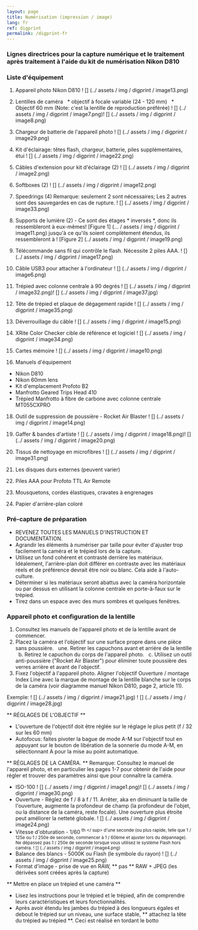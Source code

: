 ```yaml
---
layout: page
title: Numérisation (impression / image)
lang: fr
ref: digprint
permalink: /digprint-fr
---
```


### Lignes directrices pour la capture numérique et le traitement après traitement à l'aide du kit de numérisation Nikon D810

### Liste d'équipement

1. Appareil photo Nikon D810
! [] (../ assets / img / digprint / image13.png)

2. Lentilles de caméra
  * objectif à focale variable (24 - 120 mm)
  * Objectif 60 mm (Note: c'est la lentille de reproduction préférée)
! [] (../ assets / img / digprint / image7.png)! [] (../ assets / img / digprint / image8.png)

4. Chargeur de batterie de l'appareil photo
! [] (../ assets / img / digprint / image29.png)

5. Kit d'éclairage: têtes flash, chargeur, batterie, piles supplémentaires, étui
! [] (../ assets / img / digprint / image22.png)

6. Câbles d'extension pour kit d'éclairage (2)
! [] (../ assets / img / digprint / image2.png)

7. Softboxes (2)
! [] (../ assets / img / digprint / image12.png)

8. Speedrings (4) Remarque: seulement 2 sont nécessaires; Les 2 autres sont des sauvegardes en cas de rupture.
! [] (../ assets / img / digprint / image33.png)

9. Supports de lumière (2) - Ce sont des étages * inversés *, donc ils ressembleront à eux-mêmes! [Figure 1] (... / assets / img / digprint / image11.png) jusqu'à ce qu'ils soient complètement étendus, ils ressembleront à
! [Figure 2] (../ assets / img / digprint / image19.png)

10. Télécommande sans fil qui contrôle le flash. Nécessite 2 piles AAA.
! [] (../ assets / img / digprint / image17.png)

11. Câble USB3 pour attacher à l'ordinateur
! [] (../ assets / img / digprint / image6.png)

12. Trépied avec colonne centrale à 90 degrés
! [] (../ assets / img / digprint / image32.png)! [] (../ assets / img / digprint / image37.jpg)

13. Tête de trépied et plaque de dégagement rapide
! [] (../ assets / img / digprint / image35.png)

14. Déverrouillage du câble
! [] (../ assets / img / digprint / image15.png)

15. XRite Color Checker cible de référence et logiciel
! [] (../ assets / img / digprint / image34.png)

16. Cartes mémoire
! [] (../ assets / img / digprint / image10.png)

17. Manuels d'équipement
* Nikon D810
* Nikon 60mm lens
* Kit d'emplacement Profoto B2
* Manfrotto Geared Trips Head 410
* Trépied Manfrotto à fibre de carbone avec colonne centrale MT055CXPRO

18. Outil de suppression de poussière - Rocket Air Blaster
! [] (../ assets / img / digprint / image14.png)

19. Gaffer & bandes d'artiste
! [] (../ assets / img / digprint / image18.png)! [] (../ assets / img / digprint / image20.png)

20. Tissus de nettoyage en microfibres
! [] (../ assets / img / digprint / image31.png)

21. Les disques durs externes (peuvent varier)
22. Piles AAA pour Profoto TTL Air Remote
23. Mousquetons, cordes élastiques, cravates à engrenages
24. Papier d'arrière-plan coloré

### Pré-capture de préparation

* REVENEZ TOUTES LES MANUELS D'INSTRUCTION ET DOCUMENTATION.
* Agrandir les éléments à numériser par taille pour éviter d'ajuster trop facilement la caméra et le trépied lors de la capture.
* Utilisez un fond cohérent et contrasté derrière les matériaux. Idéalement, l'arrière-plan doit différer en contraste avec les matériaux réels et de préférence devrait être noir ou blanc. Cela aide à l'auto-culture.
* Déterminer si les matériaux seront abattus avec la caméra horizontale ou par dessus en utilisant la colonne centrale en porte-à-faux sur le trépied.
* Tirez dans un espace avec des murs sombres et quelques fenêtres.

### Appareil photo et configuration de la lentille

1. Consultez les manuels de l'appareil photo et de la lentille avant de commencer.
2. Placez la caméra et l'objectif sur une surface propre dans une pièce sans poussière.
  une. Retirer les capuchons avant et arrière de la lentille
  b. Retirez le capuchon du corps de l'appareil photo.
  c. Utilisez un outil anti-poussière ("Rocket Air Blaster") pour éliminer toute poussière des verres arrière et avant de l'objectif.
3. Fixez l'objectif à l'appareil photo. Aligner l'objectif Ouverture / montage Index Line avec la marque de montage de la lentille blanche sur le corps de la caméra (voir diagramme manuel Nikon D810, page 2, article 11).

Exemple:
! [] (../ assets / img / digprint / image21.jpg)
! [] (../ assets / img / digprint / image28.jpg)

** RÉGLAGES DE L'OBJECTIF **
* L'ouverture de l'objectif doit être réglée sur le réglage le plus petit (f / 32 sur les 60 mm)
* Autofocus: faites pivoter la bague de mode A-M sur l'objectif tout en appuyant sur le bouton de libération de la sonnerie du mode A-M, en sélectionnant A pour la mise au point automatique.

** RÉGLAGES DE LA CAMÉRA. ** Remarque: Consultez le manuel de l'appareil photo, et en particulier les pages 1-7 pour obtenir de l'aide pour régler et trouver des paramètres ainsi que pour connaître la caméra.
* ISO-100
! [] (../ assets / img / digprint / image1.png)! [] (../ assets / img / digprint / image30.png)
* Ouverture - Réglez de f / 8 à f / 11. Arrêter, aka en diminuant la taille de l'ouverture, augmente la profondeur de champ (la profondeur de l'objet, ou la distance de la caméra, reste focale). Une ouverture plus étroite peut améliorer la netteté globale.
! [] (../ assets / img / digprint / image24.png)
* Vitesse d'obturation - 1/60 <sup> th </ sup> d'une seconde (ou plus rapide, telle que 1 / 125e ou 1 / 250e de seconde, commencer à 1 / 60ème et ajuster lors du dépannage). Ne dépassez pas 1 / 250e de seconde lorsque vous utilisez le système Flash hors caméra.
! [] (../ assets / img / digprint / image4.png)
* Balance des blancs - 5000K ou Flash (le symbole du rayon)
! [] (../ assets / img / digprint / image25.png)
* Format d'image - prise de vue en RAW, ** pas ** RAW + JPEG (les dérivées sont créées après la capture)

** Mettre en place un trépied et une caméra **
* Lisez les instructions pour le trépied et le trépied, afin de comprendre leurs caractéristiques et leurs fonctionnalités.
* Après avoir étendu les jambes du trépied à des longueurs égales et debout le trépied sur un niveau, une surface stable, ** attachez la tête du trépied au trépied **. Ceci est réalisé en tordant le botto